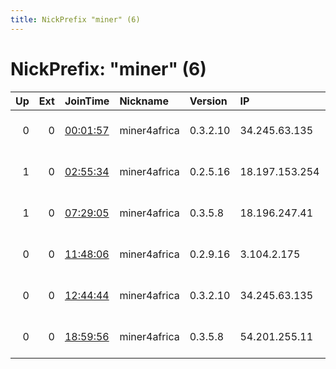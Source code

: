 ```yaml
---
title: NickPrefix "miner" (6)
---
```


# NickPrefix: "miner" (6)

|   Up |   Ext | JoinTime                                                                                            | Nickname     | Version   | IP             | AS               | CC   |   ORp |   Dirp | OS    | Contact                       |   eFamMembers |
|-----:|------:|:----------------------------------------------------------------------------------------------------|:-------------|:----------|:---------------|:-----------------|:-----|------:|-------:|:------|:------------------------------|--------------:|
|    0 |     0 | [00:01:57](https://metrics.torproject.org/rs.html#details/989A625F5EA6346CB7BA9D72C5C300FCD1794265) | miner4africa | 0.3.2.10  | 34.245.63.135  | Amazon.com, Inc. | ie   |  9001 |   9030 | Linux | miner4africa at gmail dot com |             1 |
|    1 |     0 | [02:55:34](https://metrics.torproject.org/rs.html#details/5E3D7689FB7A84694DA07AB939F6AB78520183C7) | miner4africa | 0.2.5.16  | 18.197.153.254 | Amazon.com, Inc. | de   |  9001 |   9030 | Linux | miner4africa at gmail dot com |             1 |
|    1 |     0 | [07:29:05](https://metrics.torproject.org/rs.html#details/86DDA45FA324DAAA880332432C3559054837D280) | miner4africa | 0.3.5.8   | 18.196.247.41  | Amazon.com, Inc. | de   |  9001 |   9030 | Linux | miner4africa at gmail dot com |             1 |
|    0 |     0 | [11:48:06](https://metrics.torproject.org/rs.html#details/763A4ABCBD4C513EBC6B89E55D61B12E3E1B8F3C) | miner4africa | 0.2.9.16  | 3.104.2.175    | Amazon.com, Inc. | au   |  9001 |   9030 | Linux | miner4africa at gmail dot com |             1 |
|    0 |     0 | [12:44:44](https://metrics.torproject.org/rs.html#details/29EEF7045813ABD60ED73C795C86AC5F30794188) | miner4africa | 0.3.2.10  | 34.245.63.135  | Amazon.com, Inc. | ie   |  9001 |   9030 | Linux | miner4africa at gmail dot com |             1 |
|    0 |     0 | [18:59:56](https://metrics.torproject.org/rs.html#details/7688B953BF9AE6BD743BB78E0C1856AB5624654F) | miner4africa | 0.3.5.8   | 54.201.255.11  | Amazon.com, Inc. | us   |  9001 |   9030 | Linux | miner4africa at gmail dot com |             1 |
